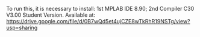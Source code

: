 To run this, it is necessary to install: 1st MPLAB IDE 8.90; 2nd Compiler C30 V3.00 Student Version.
Available at: https://drive.google.com/file/d/0B7wQd5et4ujCZE8wTkRhR19NSTg/view?usp=sharing
